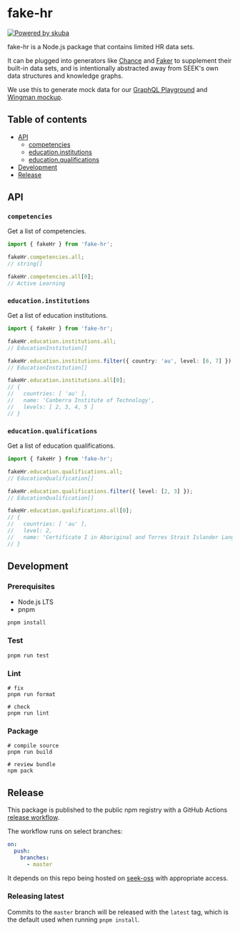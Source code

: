 # fake-hr

[![Powered by skuba](https://img.shields.io/badge/🤿%20skuba-powered-009DC4)](https://github.com/seek-oss/skuba)

fake-hr is a Node.js package that contains limited HR data sets.

It can be plugged into generators like [Chance] and [Faker] to supplement their built-in data sets,
and is intentionally abstracted away from SEEK's own data structures and knowledge graphs.

We use this to generate mock data for our [GraphQL Playground] and [Wingman mockup].

[chance]: https://chancejs.com/
[faker]: https://github.com/marak/Faker.js/
[graphql playground]: https://developer.seek.com/graphql/playground
[wingman mockup]: https://seek-oss.github.io/wingman/

## Table of contents

- [API](#api)
  - [competencies](#competencies)
  - [education.institutions](#educationinstitutions)
  - [education.qualifications](#educationqualifications)
- [Development](#development)
- [Release](#release)

## API

### `competencies`

Get a list of competencies.

```typescript
import { fakeHr } from 'fake-hr';

fakeHr.competencies.all;
// string[]

fakeHr.competencies.all[0];
// Active Learning
```

### `education.institutions`

Get a list of education institutions.

```typescript
import { fakeHr } from 'fake-hr';

fakeHr.education.institutions.all;
// EducationInstitution[]

fakeHr.education.institutions.filter({ country: 'au', level: [6, 7] });
// EducationInstitution[]

fakeHr.education.institutions.all[0];
// {
//   countries: [ 'au' ],
//   name: 'Canberra Institute of Technology',
//   levels: [ 2, 3, 4, 5 ]
// }
```

### `education.qualifications`

Get a list of education qualifications.

```typescript
import { fakeHr } from 'fake-hr';

fakeHr.education.qualifications.all;
// EducationQualification[]

fakeHr.education.qualifications.filter({ level: [2, 3] });
// EducationQualification[]

fakeHr.education.qualifications.all[0];
// {
//   countries: [ 'au' ],
//   level: 2,
//   name: 'Certificate I in Aboriginal and Torres Strait Islander Language and Knowledge Work'
// }
```

## Development

### Prerequisites

- Node.js LTS
- pnpm

```shell
pnpm install
```

### Test

```shell
pnpm run test
```

### Lint

```shell
# fix
pnpm run format

# check
pnpm run lint
```

### Package

```shell
# compile source
pnpm run build

# review bundle
npm pack
```

## Release

This package is published to the public npm registry with a GitHub Actions [release workflow].

The workflow runs on select branches:

```yaml
on:
  push:
    branches:
      - master
```

It depends on this repo being hosted on [seek-oss] with appropriate access.

### Releasing latest

Commits to the `master` branch will be released with the `latest` tag,
which is the default used when running `pnpm install`.

[distribution tags]: https://docs.npmjs.com/adding-dist-tags-to-packages
[release workflow]: .github/workflows/release.yml
[seek-oss]: https://github.com/seek-oss
[semantic-release]: https://github.com/semantic-release/semantic-release
[triggering a release]: https://github.com/semantic-release/semantic-release/#triggering-a-release
